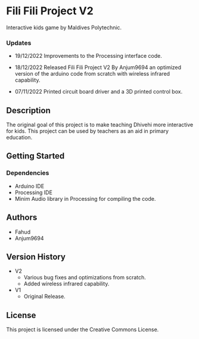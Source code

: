# Fili Fili Project V2
Interactive kids game by Maldives Polytechnic.

### Updates

* 19/12/2022 Improvements to the Processing interface code.  

* 18/12/2022 Released Fili Fili Project V2 By Anjum9694 an optimized version of the arduino code from scratch with wireless infrared capability.  

* 07/11/2022 Printed circuit board driver and a 3D printed control box.

## Description

The original goal of this project is to make teaching Dhivehi more interactive for kids. This project can be used by teachers as an aid in primary education.

## Getting Started

### Dependencies

* Arduino IDE
* Processing IDE
* Minim Audio library in Processing for compiling the code.

## Authors

 * Fahud
 * Anjum9694

## Version History

* V2
    * Various bug fixes and optimizations from scratch.
    * Added wireless infrared capability.
* V1
    * Original Release.

## License

This project is licensed under the  Creative Commons License.
